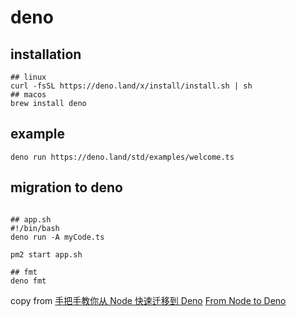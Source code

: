 # deno

## installation

``` shell
## linux
curl -fsSL https://deno.land/x/install/install.sh | sh
## macos
brew install deno

```

## example

``` shell
deno run https://deno.land/std/examples/welcome.ts
```


## migration to deno

``` shell

## app.sh
#!/bin/bash
deno run -A myCode.ts

pm2 start app.sh

## fmt
deno fmt
```
copy from [手把手教你从 Node 快速迁移到 Deno](https://www.infoq.cn/article/IAHih5jdk8vslmaK10s4)
[From Node to Deno](https://aralroca.com/blog/from-node-to-deno)
